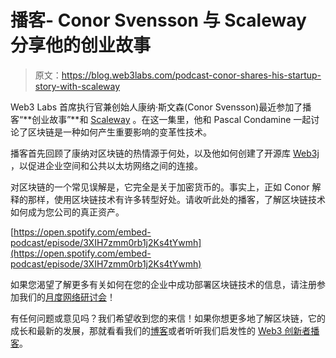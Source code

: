 # 播客- Conor Svensson 与 Scaleway 分享他的创业故事

> 原文：<https://blog.web3labs.com/podcast-conor-shares-his-startup-story-with-scaleway>

Web3 Labs 首席执行官兼创始人康纳·斯文森(Conor Svensson)最近参加了播客“**创业故事”**和 [Scaleway](https://www.scaleway.com/en/) 。在这一集里，他和 Pascal Condamine 一起讨论了区块链是一种如何产生重要影响的变革性技术。

播客首先回顾了康纳对区块链的热情源于何处，以及他如何创建了开源库 [Web3j](https://www.web3labs.com/web3j-sdk) ，以促进企业空间和公共以太坊网络之间的连接。

对区块链的一个常见误解是，它完全是关于加密货币的。事实上，正如 Conor 解释的那样，使用区块链技术有许多转型好处。请收听此处的播客，了解区块链技术如何成为您公司的真正资产。

[https://open.spotify.com/embed-podcast/episode/3XIH7zmm0rb1j2Ks4tYwmh](https://open.spotify.com/embed-podcast/episode/3XIH7zmm0rb1j2Ks4tYwmh)

如果您渴望了解更多有关如何在您的企业中成功部署区块链技术的信息，请注册参加我们的[月度网络研讨会](https://pages.web3labs.com/principles-of-successful-blockchain-deployments-webinar)！

有任何问题或意见吗？我们希望收到您的来信！如果你想更多地了解区块链，它的成长和最新的发展，那就看看我们的[博客](https://blog.web3labs.com/)或者听听我们启发性的 [Web3 创新者播客](https://podcast.web3labs.com/)。